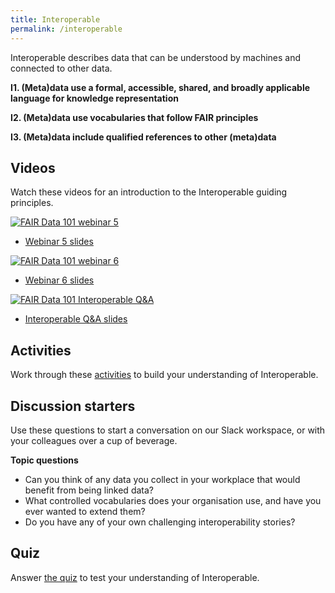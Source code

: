 ```yaml
---
title: Interoperable
permalink: /interoperable
---
```


Interoperable describes data that can be understood by machines and connected to other data.

**I1. (Meta)data use a formal, accessible, shared, and broadly applicable language for knowledge representation**

**I2. (Meta)data use vocabularies that follow FAIR principles**

**I3. (Meta)data include qualified references to other (meta)data**

## Videos

Watch these videos for an introduction to the Interoperable guiding principles.

[![FAIR Data 101 webinar 5](https://img.youtube.com/vi/pnJ-wSlwTkk/0.jpg)](https://www.youtube.com/watch?v=pnJ-wSlwTkk)

* [Webinar 5 slides](webinar-5-slides.pdf)

[![FAIR Data 101 webinar 6](https://img.youtube.com/vi/aUxH9O4CAWQ/0.jpg)](https://www.youtube.com/watch?v=aUxH9O4CAWQ)

* [Webinar 6 slides](webinar-6-slides.pdf)

[![FAIR Data 101 Interoperable Q&A](https://img.youtube.com/vi/ZeK9z-gLH5Y/0.jpg)](https://www.youtube.com/watch?v=ZeK9z-gLH5Y)

* [Interoperable Q&A slides](interoperable-qa-slides.pdf)

## Activities

Work through these [activities](activities.md) to build your understanding of Interoperable.

## Discussion starters

Use these questions to start a conversation on our Slack workspace, or with your colleagues over a cup of beverage.

**Topic questions**
* Can you think of any data you collect in your workplace that would benefit from being linked data?
* What controlled vocabularies does your organisation use, and have you ever wanted to extend them?
* Do you have any of your own challenging interoperability stories?

## Quiz

Answer [the quiz](quiz.md) to test your understanding of Interoperable.
